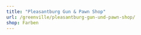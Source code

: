 ```yaml
---
title: "Pleasantburg Gun & Pawn Shop"
url: /greenville/pleasantburg-gun-und-pawn-shop/
shop: Farben
---
```

